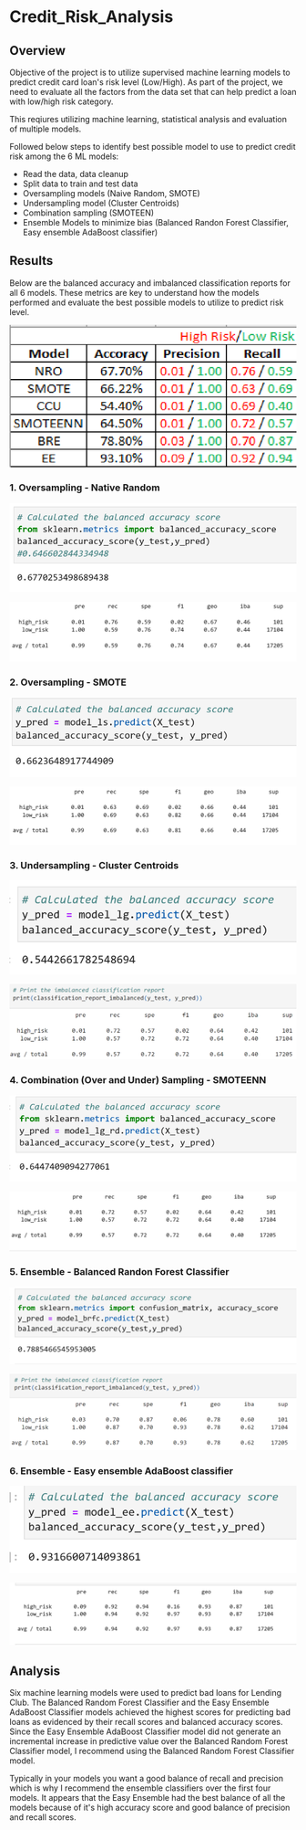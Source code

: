 # Credit_Risk_Analysis

## Overview

  Objective of the project is to utilize supervised machine learning models to predict credit card loan's risk level (Low/High). 
  As part of the project, we need to evaluate all the factors from the data set that can help predict a loan with low/high risk category. 
  
  This reqiures utilizing machine learning, statistical analysis and evaluation of multiple models. 
  
  Followed below steps to identify best possible model to use to predict credit risk among the 6 ML models:
  - Read the data, data cleanup
  - Split data to train and test data
  - Oversampling models (Naive Random, SMOTE)
  - Undersampling model (Cluster Centroids)
  - Combination sampling (SMOTEEN)
  - Ensemble Models to minimize bias (Balanced Randon Forest Classifier, Easy ensemble AdaBoost classifier)
  
## Results

  Below are the balanced accuracy and imbalanced classification reports for all 6 models. These metrics are key to understand how the models performed and evaluate the best possible models to utilize to predict risk level. 
  
  ![](https://github.com/SuniAnalytics/Credit_Risk_Analysis/blob/main/images/AllPrecisionHighRiskLowRisk.png)
  
  ### 1. Oversampling - Native Random 
  
  ![](https://github.com/SuniAnalytics/Credit_Risk_Analysis/blob/main/images/NaiveRandomOversampling.png)
  
  ![](https://github.com/SuniAnalytics/Credit_Risk_Analysis/blob/main/images/NROImbalancedClassificationReport.png)
  

  ### 2. Oversampling - SMOTE
  
  ![](https://github.com/SuniAnalytics/Credit_Risk_Analysis/blob/main/images/SMOTEOversampling.png)
  
  ![](https://github.com/SuniAnalytics/Credit_Risk_Analysis/blob/main/images/SMOTEImbalancedClassification.png)
  
  ### 3. Undersampling - Cluster Centroids
  
  
  ![](https://github.com/SuniAnalytics/Credit_Risk_Analysis/blob/main/images/ClusterCentroidsResampler.png)
  
  ![](https://github.com/SuniAnalytics/Credit_Risk_Analysis/blob/main/images/Combination%20Sampling.png)
  
  ### 4. Combination (Over and Under) Sampling - SMOTEENN
  
  ![](https://github.com/SuniAnalytics/Credit_Risk_Analysis/blob/main/images/SMOTEENN.png)
  
  ![](https://github.com/SuniAnalytics/Credit_Risk_Analysis/blob/main/images/SMOTEENNImbalancedReport.png)
  
  ### 5. Ensemble - Balanced Randon Forest Classifier
  
  ![](https://github.com/SuniAnalytics/Credit_Risk_Analysis/blob/main/images/balancedRandomForestClassifier.png)
  
  ![](https://github.com/SuniAnalytics/Credit_Risk_Analysis/blob/main/images/BRFC%202.png)
  
  ### 6. Ensemble - Easy ensemble AdaBoost classifier
  
  ![](https://github.com/SuniAnalytics/Credit_Risk_Analysis/blob/main/images/EasyEnsembleAdaBoostClassifier.png)
  
  ![](https://github.com/SuniAnalytics/Credit_Risk_Analysis/blob/main/images/EE_ClassificationReport.png)
  
  
  
## Analysis


Six machine learning models were used to predict bad loans for Lending Club. The Balanced Random Forest Classifier and the Easy Ensemble AdaBoost Classifier models achieved the highest scores for predicting bad loans as evidenced by their recall scores and balanced accuracy scores. Since the Easy Ensemble AdaBoost Classifier model did not generate an incremental increase in predictive value over the Balanced Random Forest Classifier model, I recommend using the Balanced Random Forest Classifier model.


Typically in your models you want a good balance of recall and precision which is why I recommend the ensemble classifiers over the first four models. It appears that the Easy Ensemble had the best balance of all the models because of it's high accuracy score and good balance of precision and recall scores.
